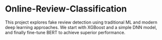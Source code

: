 # Online-Review-Classification
This project explores fake review detection using traditional ML and modern deep learning approaches. We start with XGBoost and a simple DNN model, and finally fine-tune BERT to achieve superior performance.
